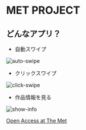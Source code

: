 # MET PROJECT

## どんなアプリ？

- 自動スワイプ

![auto-swipe](utils/auto-swipe.gif)

- クリックスワイプ

![click-swipe](utils/click-swipe.gif)

- 作品情報を見る

![show-info](utils/show-info.gif)

[Open Access at The Met](https://www.metmuseum.org/about-the-met/policies-and-documents/open-access#get-started-header)
